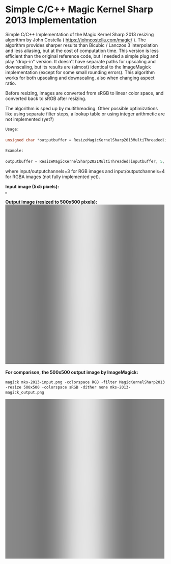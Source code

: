 # Simple C/C++ Magic Kernel Sharp 2013 Implementation
Simple C/C++ Implementation of the Magic Kernel Sharp 2013 resizing algorithm by John Costella ( https://johncostella.com/magic/ ). The algorithm provides sharper results than Bicubic / Lanczos 3 interpolation and less aliasing, but at the cost of computation time. This version is less efficient than the original reference code, but I needed a simple plug and play "drop-in" version. It doesn't have separate paths for upscaling and downscaling, but its results are (almost) identical to the ImageMagick implementation (except for some small rounding errors). This algorithm works for both upscaling and downscaling, also when changing aspect ratio.

Before resizing, images are converted from sRGB to linear color space, and converted back to sRGB after resizing.

The algorithm is sped up by multithreading. Other possible optimizations like using separate filter steps, a lookup table or using integer arithmetic are not implemented (yet?)

```C++
Usage:

unsigned char *outputbuffer = ResizeMagicKernelSharp2013MultiThreaded(inputbuffer, inputwidth, inputheight, inputchannels, outputwidth, outputheight, outputchannels, nrofthreads);

Example:

outputbuffer = ResizeMagicKernelSharp2021MultiThreaded(inputbuffer, 5, 5, 3, 500, 500, 3, 6);
```

where input/outputchannels=3 for RGB images and input/outputchannels=4 for RGBA images (not fully implemented yet).

**Input image (5x5 pixels):**<BR>
![Input](https://github.com/Viddeleer/Image-Processing/blob/main/MagicKernelSharp2013/images/mks-2013-input.png)

**Output image (resized to 500x500 pixels):**<BR>
![Output](https://github.com/Viddeleer/Image-Processing/blob/main/MagicKernelSharp2013/images/mks-2013-output.png)

**For comparison, the 500x500 output image by ImageMagick:**<BR>
```
magick mks-2013-input.png -colorspace RGB -filter MagicKernelSharp2013 -resize 500x500 -colorspace sRGB -dither none mks-2013-magick_output.png
```

![Output](https://github.com/Viddeleer/Image-Processing/blob/main/MagicKernelSharp2013/images/mks-2013-magick_output.png)
